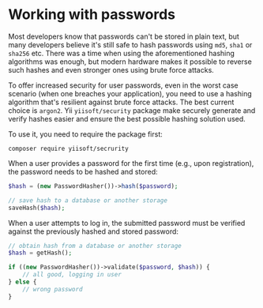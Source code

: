 # Working with passwords

Most developers know that passwords can't be stored in plain text, but many developers believe it's still safe to hash
passwords using `md5`, `sha1` or `sha256` etc. There was a time when using the aforementioned hashing algorithms was enough,
but modern hardware makes it possible to reverse such hashes and even stronger ones using brute force attacks.

To offer increased security for user passwords, even in the worst case scenario (when one breaches your application),
you need to use a hashing algorithm that's resilient against brute force attacks.
The best current choice is `argon2`. 
Yii `yiisoft/security` package make securely generate and verify hashes easier and ensure the best possible hashing
solution used.

To use it, you need to require the package first:

```
composer require yiisoft/secrurity
```

When a user provides a password for the first time (e.g., upon registration), the password needs to be hashed and
stored:


```php
$hash = (new PasswordHasher())->hash($password);

// save hash to a database or another storage
saveHash($hash); 
```

When a user attempts to log in, the submitted password must be verified against the previously hashed and stored password:


```php
// obtain hash from a database or another storage
$hash = getHash();

if ((new PasswordHasher())->validate($password, $hash)) {
    // all good, logging in user
} else {
    // wrong password
}
```
